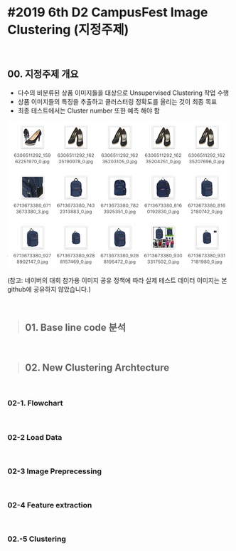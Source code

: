 #2019 6th D2 CampusFest Image Clustering (지정주제)
=================================================

&nbsp;
## 00. 지정주제 개요
 - 다수의 비분류된 상품 이미지들을 대상으로 Unsupervised Clustering 작업 수행
 - 상품 이미지들의 특징을 추출하고 클러스터링 정확도를 올리는 것이 최종 목표 
 - 최종 테스트에서는 Cluster number 또한 예측 해야 함 

![샘플 이미지](https://github.com/D2CampusFest/6th/blob/master/image-cluster/wiki/img-sample.png)

(참고: 네이버의 대회 참가용 이미지 공유 정책에 따라 실제 테스트 데이터 이미지는 본 github에 공유하지 않았습니다.)
 
&nbsp;
>## 01. Base line code 분석
 
&nbsp;
>## 02. New Clustering Archtecture 
&nbsp;

### 02-1. Flowchart

&nbsp;
### 02-2 Load Data 

&nbsp;
### 02-3 Image Preprecessing

&nbsp;
### 02-4 Feature extraction

&nbsp;
### 02.-5 Clustering




